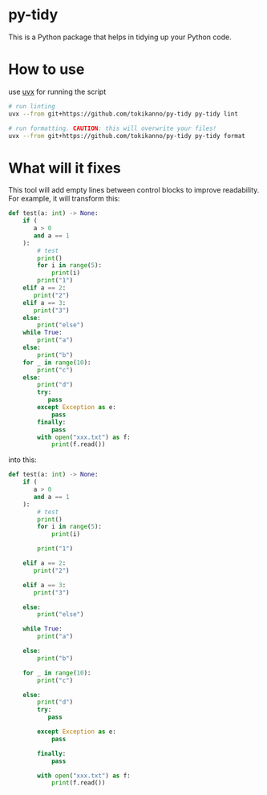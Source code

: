# py-tidy

This is a Python package that helps in tidying up your Python code.

# How to use

use [uvx](https://docs.astral.sh/uv/guides/tools/) for running the script
```bash
# run linting
uvx --from git+https://github.com/tokikanno/py-tidy py-tidy lint

# run formatting. CAUTION: this will overwrite your files!
uvx --from git+https://github.com/tokikanno/py-tidy py-tidy format
```

# What will it fixes

This tool will add empty lines between control blocks to improve readability.
For example, it will transform this:
```python
def test(a: int) -> None:
    if (
       a > 0
       and a == 1
    ):
        # test
        print()
        for i in range(5):
            print(i)
        print("1")
    elif a == 2:
       print("2")
    elif a == 3:
       print("3")    
    else:
        print("else")
    while True:
        print("a")
    else:
        print("b")
    for _ in range(10):
        print("c")
    else:
        print("d")
        try:
           pass
        except Exception as e:
            pass
        finally:
            pass
        with open("xxx.txt") as f:
            print(f.read())
```
into this:
```python
def test(a: int) -> None:
    if (
       a > 0
       and a == 1
    ):
        # test
        print()
        for i in range(5):
            print(i)

        print("1")

    elif a == 2:
       print("2")

    elif a == 3:
       print("3")    

    else:
        print("else")

    while True:
        print("a")

    else:
        print("b")

    for _ in range(10):
        print("c")

    else:
        print("d")
        try:
           pass

        except Exception as e:
            pass

        finally:
            pass

        with open("xxx.txt") as f:
            print(f.read())
    
```